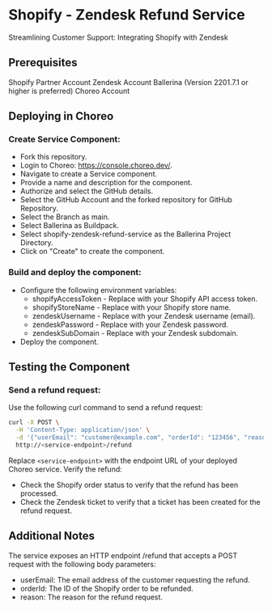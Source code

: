 # Shopify - Zendesk Refund Service
Streamlining Customer Support: Integrating Shopify with Zendesk

## Prerequisites
Shopify Partner Account
Zendesk Account
Ballerina (Version 2201.7.1 or higher is preferred)
Choreo Account


## Deploying in Choreo
### Create Service Component:
- Fork this repository.
- Login to Choreo: https://console.choreo.dev/.
- Navigate to create a Service component.
- Provide a name and description for the component.
- Authorize and select the GitHub details.
- Select the GitHub Account and the forked repository for GitHub Repository.
- Select the Branch as main.
- Select Ballerina as Buildpack.
- Select shopify-zendesk-refund-service as the Ballerina Project Directory.
- Click on "Create" to create the component.

### Build and deploy the component:

- Configure the following environment variables:
    - shopifyAccessToken - Replace with your Shopify API access token.
    - shopifyStoreName - Replace with your Shopify store name.
    - zendeskUsername - Replace with your Zendesk username (email).
    - zendeskPassword - Replace with your Zendesk password.
    - zendeskSubDomain - Replace with your Zendesk subdomain.
- Deploy the component.

## Testing the Component

### Send a refund request:

Use the following curl command to send a refund request:
```Bash
curl -X POST \
  -H 'Content-Type: application/json' \
  -d '{"userEmail": "customer@example.com", "orderId": "123456", "reason": "The product is not as described."}' \
  http://<service-endpoint>/refund
```
Replace `<service-endpoint>` with the endpoint URL of your deployed Choreo service.
Verify the refund:

- Check the Shopify order status to verify that the refund has been processed.
- Check the Zendesk ticket to verify that a ticket has been created for the refund request.

## Additional Notes

The service exposes an HTTP endpoint /refund that accepts a POST request with the following body parameters:
- userEmail: The email address of the customer requesting the refund.
- orderId: The ID of the Shopify order to be refunded.
- reason: The reason for the refund request.